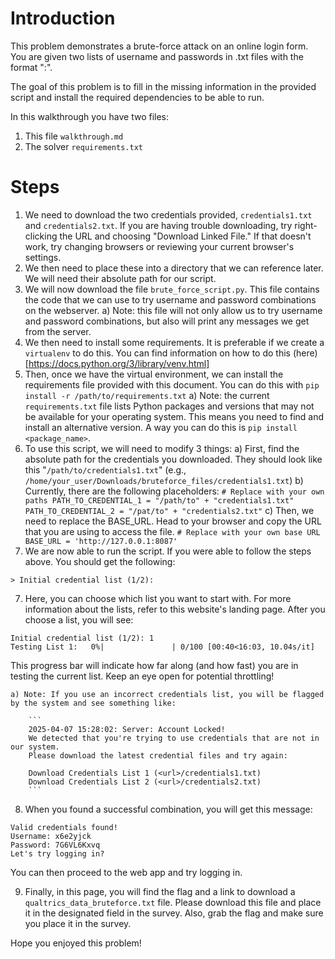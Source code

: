 # Introduction

This problem demonstrates a brute-force attack on an online login form. You are given two lists of username and passwords in .txt files with the format "<username>:<password>".

The goal of this problem is to fill in the missing information in the provided script and install the required dependencies to be able to run.

In this walkthrough you have two files:
1. This file `walkthrough.md`
2. The solver `requirements.txt`

# Steps

1) We need to download the two credentials provided, `credentials1.txt` and `credentials2.txt`. If you are having trouble downloading, try right-clicking the URL and choosing "Download Linked File." If that doesn't work, try changing browsers or reviewing your current browser's settings.
2) We then need to place these into a directory that we can reference later. We will need their absolute path for our script.
3) We will now download the file `brute_force_script.py`. This file contains the code that we can use to try username and password combinations on the webserver.
    a) Note: this file will not only allow us to try username and password combinations, but also will print any messages we get from the server.
4) We then need to install some requirements. It is preferable if we create a `virtualenv` to do this. You can find information on how to do this (here)[https://docs.python.org/3/library/venv.html]
5) Then, once we have the virtual environment, we can install the requirements file provided with this document. You can do this with `pip install -r /path/to/requirements.txt`
    a) Note: the current `requirements.txt` file lists Python packages and versions that may not be available for your operating system. This means you need to find and install an alternative version. A way you can do this is `pip install <package_name>`.
6) To use this script, we will need to modify 3 things:
    a) First, find the absolute path for the credentials you downloaded. They should look like this "`/path/to/credentials1.txt`" (e.g., `/home/your_user/Downloads/bruteforce_files/credentials1.txt`)
    b) Currently, there are the following placeholders:
        ```
        # Replace with your own paths
        PATH_TO_CREDENTIAL_1 = "/path/to" + "credentials1.txt"
        PATH_TO_CREDENTIAL_2 = "/pat/to" + "credentials2.txt"
        ```
    c) Then, we need to replace the BASE_URL. Head to your browser and copy the URL that you are using to access the file.
        ```
        # Replace with your own base URL
        BASE_URL = 'http://127.0.0.1:8087'
        ```
6) We are now able to run the script. If you were able to follow the steps above. You should get the following:

```
> Initial credential list (1/2):
```

7) Here, you can choose which list you want to start with. For more information about the lists, refer to this website's landing page. After you choose a list, you will see:

```
Initial credential list (1/2): 1
Testing List 1:   0%|               | 0/100 [00:40<16:03, 10.04s/it]
```

This progress bar will indicate how far along (and how fast) you are in testing the current list. Keep an eye open for potential throttling!

    a) Note: If you use an incorrect credentials list, you will be flagged by the system and see something like:

        ```
        2025-04-07 15:28:02: Server: Account Locked!
        We detected that you're trying to use credentials that are not in our system.
        Please download the latest credential files and try again:

        Download Credentials List 1 (<url>/credentials1.txt)
        Download Credentials List 2 (<url>/credentials2.txt)
        ```

8) When you found a successful combination, you will get this message:

```
Valid credentials found!
Username: x6e2yjck
Password: 7G6VL6Kxvq
Let's try logging in?
```

You can then proceed to the web app and try logging in.

9) Finally, in this page, you will find the flag and a link to download a `qualtrics_data_bruteforce.txt` file. Please download this file and place it in the designated field in the survey. Also, grab the flag and make sure you place it in the survey.

Hope you enjoyed this problem!
    